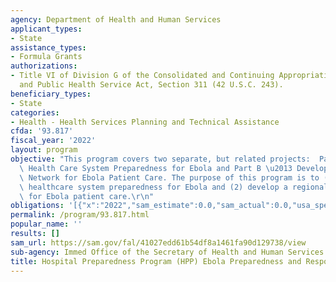 ```yaml
---
agency: Department of Health and Human Services
applicant_types:
- State
assistance_types:
- Formula Grants
authorizations:
- Title VI of Division G of the Consolidated and Continuing Appropriations Act, 2015
  and Public Health Service Act, Section 311 (42 U.S.C. 243).
beneficiary_types:
- State
categories:
- Health - Health Services Planning and Technical Assistance
cfda: '93.817'
fiscal_year: '2022'
layout: program
objective: "This program covers two separate, but related projects:  Part A \u2013\
  \ Health Care System Preparedness for Ebola and Part B \u2013 Development of a Regional\
  \ Network for Ebola Patient Care. The purpose of this program is to (1) improve\
  \ healthcare system preparedness for Ebola and (2) develop a regional hospital network\
  \ for Ebola patient care.\r\n"
obligations: '[{"x":"2022","sam_estimate":0.0,"sam_actual":0.0,"usa_spending_actual":20592625.62},{"x":"2023","sam_estimate":0.0,"sam_actual":0.0,"usa_spending_actual":401751.29},{"x":"2024","sam_estimate":0.0,"sam_actual":0.0,"usa_spending_actual":0.0}]'
permalink: /program/93.817.html
popular_name: ''
results: []
sam_url: https://sam.gov/fal/41027edd61b54df8a1461fa90d129738/view
sub-agency: Immed Office of the Secretary of Health and Human Services
title: Hospital Preparedness Program (HPP) Ebola Preparedness and Response Activities
---
```

